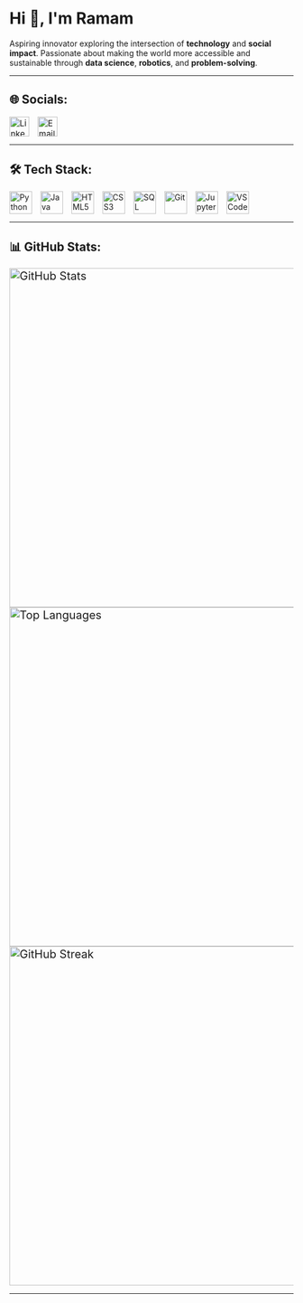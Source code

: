 # Hi 👋, I'm Ramam

Aspiring innovator exploring the intersection of **technology** and **social impact**. Passionate about making the world more accessible and sustainable through **data science**, **robotics**, and **problem-solving**.

---

## 🌐 Socials:

<div style="display: flex; gap: 15px; font-size: 15px;">
  <a href="https://linkedin.com/in/ramam-agarwal-51363716b/" target="_blank">
    <img src="https://img.shields.io/badge/LinkedIn-0077B5?logo=linkedin&logoColor=white" alt="LinkedIn" height="35"/>
  </a>
  <a href="mailto:ramamagarwal1234@gmail.com" target="_blank">
    <img src="https://img.shields.io/badge/Email-D14836?logo=gmail&logoColor=white" alt="Email" height="35"/>
  </a>
</div>

---

## 🛠️ Tech Stack:

<div style="display: flex; flex-wrap: wrap; gap: 15px;">

<img src="https://img.shields.io/badge/Python-3776AB?logo=python&logoColor=white" alt="Python" height="40"/>
<img src="https://img.shields.io/badge/Java-007396?logo=java&logoColor=white" alt="Java" height="40"/>
<img src="https://img.shields.io/badge/HTML5-E34F26?logo=html5&logoColor=white" alt="HTML5" height="40"/>
<img src="https://img.shields.io/badge/CSS3-1572B6?logo=css3&logoColor=white" alt="CSS3" height="40"/>
<img src="https://img.shields.io/badge/SQL-003B57?logo=postgresql&logoColor=white" alt="SQL" height="40"/>
<img src="https://img.shields.io/badge/Git-F05032?logo=git&logoColor=white" alt="Git" height="40"/>
<img src="https://img.shields.io/badge/Jupyter-F37626?logo=jupyter&logoColor=white" alt="Jupyter" height="40"/>
<img src="https://img.shields.io/badge/VS%20Code-007ACC?logo=visual-studio-code&logoColor=white" alt="VS Code" height="40"/>

</div>

---

## 📊 GitHub Stats:

<div style="font-size: 20px;">

<img src="https://github-readme-stats.vercel.app/api?username=RamamAgarwal&show_icons=true&theme=radical" alt="GitHub Stats" width="600"/>

<img src="https://github-readme-stats.vercel.app/api/top-langs/?username=RamamAgarwal&layout=compact&theme=radical" alt="Top Languages" width="600"/>

<img src="https://streak-stats.demolab.com?user=RamamAgarwal&theme=radical&hide_border=true" alt="GitHub Streak" width="600"/>

</div>

---
